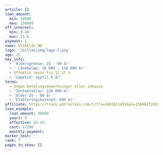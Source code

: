 ```yaml
---
article: []
loan_amount:
  min: 10000
  max: 150000
eff_interest:
  min: 9.48
  max: 21.6
payment: 1
name: Klikklån NO
logo: '/billan/img/logo-7.png'
age: 25
key_info:
  - 'Aldersgrense: 25 - 99 år'
  - ' Lånebeløp: 10 000 - 150 000 kr'
  - Effektiv rente fra 12.27 %
  - 'Løpetid: opptil 5 år'
terms:
  - Ingen betalingsanmerkninger eller inkasso
  - 'Inntektskrav: 120 000 kr'
  - 'Alder 25 - 99 år '
  - 'Etableringskostnad: 695 kr'
affiliate: https://track.adtraction.com/t/t?a=1061611455&as=1560627241&t=2&tk=1
loan_example:
  loan_amount: 30000
  years: 5
  effective: 24.24
  cost: 17206
  monthly_payment:
marker_text: ''
rank: 7
pages_to_show: []
---
```


